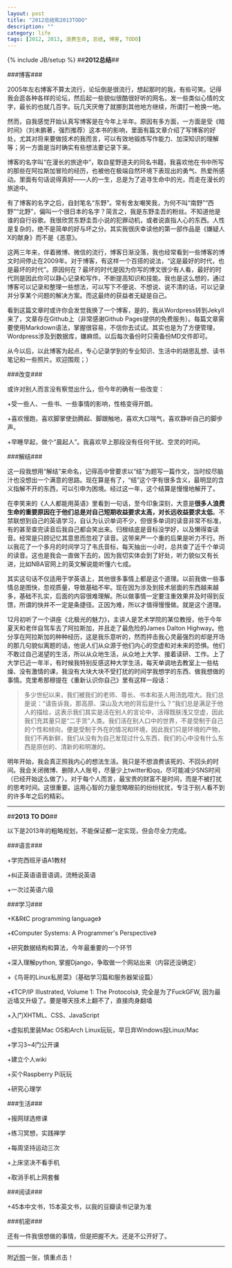 ```yaml
---
layout: post
title: "2012总结和2013TODO"
description: ""
category: life
tags: [2012, 2013, 浪费生命, 总结, 博客, TODO]
---
```

{% include JB/setup %}
##**2012总结**##

###博客###

2005年左右博客不算太流行，论坛倒是很流行，想起那时的我，有些可笑。记得我会逛各种各样的论坛，然后起一些貌似很酷很好听的网名，发一些类似心情的文字，最长的也就几百字。玩几天厌倦了就挪到其他地方继续，所谓打一枪换一地。

然而，自我感觉开始认真写博客是在今年上半年。原因有多方面，一方面是受《暗时间》（刘未鹏著，强烈推荐）这本书的影响，里面有篇文章介绍了写博客的好处，尤其对将来要做技术的我而言，可以有效地锻炼写作能力、加深知识的理解等；另一方面是当时确实有些想法要记录下来。

博客的名字叫“在漫长的旅途中”，取自星野道夫的同名书籍，我喜欢他在书中所写的那些在阿拉斯加冒险的经历，也被他在极端自然环境下表现出的勇气、热爱所感动。里面有句话说得真好——人的一生，总是为了追寻生命中的光，而走在漫长的旅途中。

有了博客的名字之后，自封笔名“东野”。常有舍友嘲笑我，为何不叫“南野”“西野”“北野”，偏叫一个很日本的名字？简言之，我是东野圭吾的粉丝。不知道他是谁的自行谷歌。我很欣赏东野圭吾小说的犯罪动机，或者说直指人心的东西。人性是复杂的，绝不是简单的好与坏之分。其实我很庆幸读他的第一部作品是《嫌疑人X的献身》而不是《恶意》。

这两三年来，伴着微博、微信的流行，博客日渐没落，我也经常看到一些博客的博文时间停止在2009年。对于博客，有这样一个百搭的说法，“这是最好的时代，也是最坏的时代”。原因何在？最坏的时代是因为你写的博文很少有人看，最好的时代则是因此你可以静心记录和写作，不断提高知识和技能。我也是这么想的，通过博客可以记录和整理一些想法，可以写下不便说、不想说、说不清的话，可以记录并分享某个问题的解决方案。而这最终的获益者无疑是自己。

看到这篇文章时或许你会发觉我换了一个博客，是的，我从Wordpress转到Jekyll来了，文章存在Github上（非常感谢Github Pages提供的免费服务）。每篇文章需要使用Markdown语法，掌握很容易，不信你去试试。其实也是为了方便管理，Wordpress涉及到数据库，嫌麻烦。以后每次备份时只需备份MD文件即可。

从今以后，以此博客为起点，专心记录学到的专业知识、生活中的胡思乱想、读书笔记和一些照片。欢迎围观；）

###改变###

或许对别人而言没有察觉出什么，但今年的确有一些改变：

+受一些人、一些书、一些事情的影响，性格变得开朗。

+喜欢慢跑，喜欢脚掌使劲腾起、脚跟触地，喜欢大口喘气，喜欢静听自己的脚步声。

+早睡早起，做个“晨起人”。我喜欢早上那段没有任何干扰、空灵的时间。


###解结###

这一段我想用“解结”来命名，记得高中曾要求以“结”为题写一篇作文，当时绞尽脑汁也没想出一个满意的思路。现在算是有了，“结”这个字有很多含义，最明显的含义指解不开的东西，可以引申为困境。经过这一年，这个结算是慢慢地解开了。

在李笑来的《人人都能用英语》里看到一句话，至今印象深刻，大意是**很多人浪费生命的重要原因在于他们总是对自己短期收益要求太高，对长远收益要求太低**。不禁联想到自己的英语学习，自认为认识单词不少，但很多单词的读音非常不标准，有的甚至查完读音后我自己都会笑出来。归根结底是音标没学好，以及懒得查读音。经常是只顾记忆其意思而忽视了读音。这带来严一个重的后果是听力不行。所以我花了一个多月的时间学习了韦氏音标，每天抽出一小时，总共查了近千个单词的读音。这也是我会一直做下去的，因为我切实体会到了好处，听力貌似又有长进，比如NBA官网上的英文解说能听懂六七成。

其实这句话不仅适用于学英语上，其他很多事情上都是这个道理。以前我做一些事情总是图快，忽视质量，导致基础不牢。现在因为涉及到技术层面的东西越来越多，基础不扎实，后面的内容很难理解。所以做事情一定要注重效果并及时得到反馈，所谓的快并不一定是条捷径。正因为难，所以才值得慢慢做。就是这个道理。

12月初听了一个讲座《北极光的魅力》，主讲人是艺术学院的某位教授，他于今年夏天和老伴自驾车去了阿拉斯加，并且走了最危险的James Dalton Highway。他分享在阿拉斯加的种种经历，这是我乐意听的，然而抨击我心灵最强烈的却是开场的那几句貌似离题的话，他说人们从众源于他们内心的空虚和对未来的恐惧。他们不敢过自己渴望的生活，所以从众地生活，从众地上大学、接着读研、工作。上了大学已近一年半，有时候我特别反感这种大学生活，每天单调地去教室上一些枯燥、没有激情的课，我没有大块大块不受打扰的时间学我想学的东西、做我想做的事情。克里希那穆提在《重新认识你自己》里有这样一段话：
>多少世纪以来，我们被我们的老师、尊长、书本和圣人用汤匙喂大。我们总是说：“请告诉我，那高原、深山及大地的背后是什么？”我们总是满足于他人的描绘，这表示我们其实是活在别人的言论中，活得既肤浅又空虚，因此我们充其量只是“二手货”人类。我们活在别人口中的世界，不是受制于自己的个性和倾向，便是受制于外在的情况和环境，因此我们只是环境的产物，我们不再新鲜，我们从没有为自己发现过什么东西，我们的心中没有什么东西是原创的、清新的和明澈的。

明年开始，我会真正照我内心的想法生活。我只是不想浪费该死的、不回头的时间。我会关闭微博、删除人人账号，尽量少上twitter和qq，尽可能减少SNS时间（已经开始这么做了）。对于每个人而言，最宝贵的财富不是时间，而是不被打扰的思考时间。这很重要。运用心智的力量忽略眼前的纷纷扰扰，专注于别人看不到的许多年之后的精彩。

***

##**2013 TO DO**##

以下是2013年的粗略规划，不能保证都一定实现，但会尽全力完成。

###语言###

+学完西班牙语A1教材

+纠正英语语音语调，流畅说英语

+一次过英语六级

###学习###

+K&R《C programming language》

+《Computer Systems: A Programmer's Perspective》

+研究数据结构和算法，今年最重要的一个环节

+深入理解python, 掌握Django，争取做一个网站出来（内容还没确定）

+《鸟哥的Linux私房菜》（基础学习篇和服务器架设篇）

+《TCP/IP Illustrated, Volume 1: The Protocols》, 完全是为了FuckGFW, 因为最近墙又升级了。要是哪天技术上翻不了，直接肉身翻墙

+入门XHTML、CSS、JavaScript

+虚拟机里装Mac OS和Arch Linux玩玩，早日弃Windows投Linux/Mac

+学习3~4门公开课

+建立个人wiki

+买个Raspberry Pi玩玩

+研究心理学

###生活###

+报网球选修课

+练习冥想，实践禅学

+每周坚持运动三次

+上床坚决不看手机

+取消手机上网套餐

###阅读###

+45本中文书，15本英文书，以我的豆瓣读书记录为准

###机密###

还有一件我很想做的事情，但是把握不大。还是不公开好了。

***
附[近照](https://www.dropbox.com/s/muychqbt9mn562d/Rouny.jpg)一张，慎重点击！